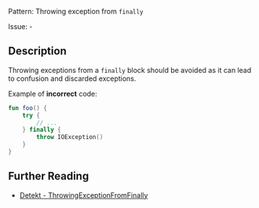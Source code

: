 Pattern: Throwing exception from `finally`

Issue: -

## Description

Throwing exceptions from a `finally` block should be avoided as it can lead to confusion and discarded exceptions.

Example of **incorrect** code:

```kotlin
fun foo() {
    try {
        // ...
    } finally {
        throw IOException()
    }
}
```

## Further Reading

* [Detekt - ThrowingExceptionFromFinally](https://arturbosch.github.io/detekt/exceptions.html#throwingexceptionfromfinally)